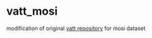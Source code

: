 # vatt_mosi
modification of original [vatt repository](https://github.com/google-research/google-research/tree/master/vatt) for mosi dataset
